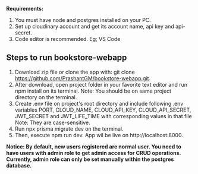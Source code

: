 **Requirements:**
1. You must have node and postgres installed on your PC. 
2. Set up cloudinary account and get its account name, api key and api-secret.
3. Code editor is recommended. Eg; VS Code

## Steps to run bookstore-webapp
1. Download zip file or clone the app with: git clone https://github.com/PrashantGM/bookstore-webapp.git.
2. After download, open project folder in your favorite text editor and run npm install on its terminal.
   Note: You should be on same project directory on the terminal.
3. Create .env file on project's root directory and include following .env variables PORT, CLOUD_NAME,
   CLOUD_API_KEY, CLOUD_API_SECRET, JWT_SECRET and JWT_LIFE_TIME with corresponding values in that file          Note: They are case-sensitive.
4. Run npx prisma migrate dev on the terminal.
5. Then, execute npm run dev. 
   App wil be live on http://localhost:8000.

**Notice: By default, new users registered are normal user. You need to have users with admin role
        to get admin access for CRUD operations. Currently, admin role can only be set manually within the postgres database.**

